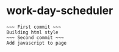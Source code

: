 # work-day-scheduler
~~~ Comment ~~~
~~~ First commit ~~~
Building html style
~~~ Second commit ~~~
Add javascript to page